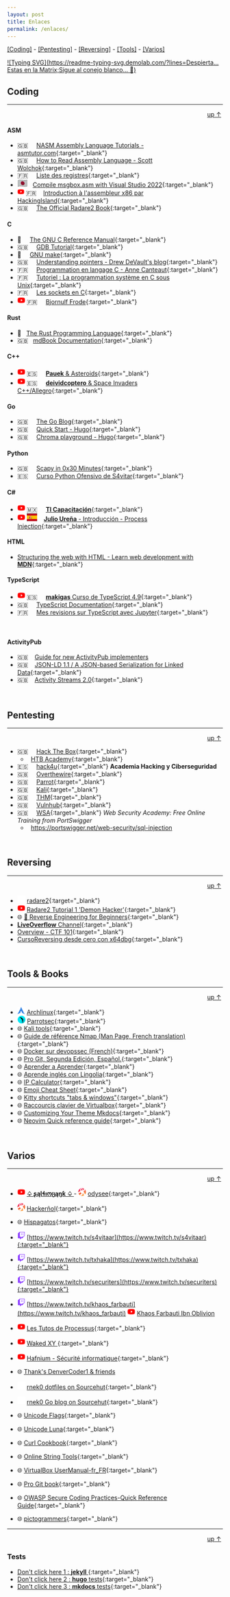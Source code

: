 ```yaml
---
layout: post
title: Enlaces
permalink: /enlaces/
---
```



<a href="#Coding">[Coding]</a> - <a href="#Pentesting">[Pentesting]</a> - <a href="#Reversing">[Reversing]</a> - <a href="#Tools">[Tools]</a> - <a href="#Varios">[Varios]</a>

[![Typing SVG](https://readme-typing-svg.demolab.com/?lines=Despierta... Estas en la Matrix;Sigue al conejo blanco... 🐇)](https://git.io/typing-svg)


<a id="Coding"></a>
## Coding
---
<div style="text-align: right;"><a href="#" >up &uarr;</a>&nbsp;</div>

#### ASM
* 🇬🇧 &nbsp;&nbsp;&nbsp; [NASM Assembly Language Tutorials - asmtutor.com](https://asmtutor.com/){:target="_blank"}
* 🇬🇧 &nbsp;&nbsp;&nbsp; [How to Read Assembly Language - Scott Wolchok](https://wolchok.org/posts/how-to-read-assembly-language/){:target="_blank"}
* 🇫🇷 &nbsp;&nbsp;&nbsp; [Liste des registres](https://asm.developpez.com/intro/index.php#LIII){:target="_blank"}
* <img src="/assets/flag-jp.png" with="18" height="18" alt="on https://hack.jp" /> &nbsp; [Compile msgbox.asm with Visual Studio 2022](https://hack.jp/461/){:target="_blank"}
* <img src="/assets/favi-youtube.png" with="16" height="16" alt="on youtube" /> 🇫🇷 &nbsp;&nbsp; [Introduction à l'assembleur x86 par HackingIsland](https://www.youtube.com/watch?v=tmtXn2UXR3g&list=PLJm4t7V852mN-Mv38ipWa8AEiKXfzZECV&index=31){:target="_blank"}
* 🇬🇧 &nbsp;&nbsp;&nbsp; [The Official Radare2 Book](https://book.rada.re/index.html){:target="_blank"}

#### C
* 🐇 &nbsp;&nbsp;&nbsp; [The GNU C Reference Manual](https://www.gnu.org/software/gnu-c-manual/gnu-c-manual.html){:target="_blank"}
* 🇬🇧 &nbsp;&nbsp;&nbsp; [GDB Tutorial](http://www.gdbtutorial.com/tutorial/commands){:target="_blank"}
* 🐇 &nbsp;&nbsp;&nbsp; [GNU make](https://www.gnu.org/software/make/manual/html_node/index.html){:target="_blank"}
* 🇬🇧 &nbsp;&nbsp;&nbsp; [Understanding pointers - Drew DeVault's blog](https://drewdevault.com/2016/05/28/Understanding-pointers.html){:target="_blank"}
* 🇫🇷 &nbsp;&nbsp;&nbsp; [Programmation en langage C - Anne Canteaut](https://www.rocq.inria.fr/secret/Anne.Canteaut/COURS_C/){:target="_blank"}
* 🇫🇷 &nbsp;&nbsp;&nbsp; [Tutoriel : La programmation système en C sous Unix](http://sdz.tdct.org/sdz/la-programmation-systeme-en-c-sous-unix.html){:target="_blank"}
* 🇫🇷 &nbsp;&nbsp;&nbsp; [Les sockets en C](https://broux.developpez.com/articles/c/sockets/){:target="_blank"}
* <img src="/assets/favi-youtube.png" with="18" height="18" alt="on youtube" /> 🇫🇷 &nbsp;&nbsp;&nbsp; [Bjornulf Frode](https://www.youtube.com/@bjornulf2011/playlists){:target="_blank"}


#### Rust
* 🐇 &nbsp; [The Rust Programming Language](https://doc.rust-lang.org/book/){:target="_blank"}
* 🇬🇧 &nbsp; [mdBook Documentation](https://rust-lang.github.io/mdBook/index.html){:target="_blank"}

#### C++
* <img src="/assets/favi-youtube.png" with="18" height="18" alt="on youtube" /> 🇪🇸 &nbsp;&nbsp;&nbsp; [**Pauek** & Asteroids](https://www.youtube.com/watch?v=HCWghQtxlos&list=PLDD6B727E5B6B5E33){:target="_blank"}
* <img src="/assets/favi-youtube.png" with="18" height="18" alt="on youtube" /> 🇪🇸 &nbsp;&nbsp;&nbsp; [**deividcoptero** & Space Invaders C++/Allegro](https://www.youtube.com/playlist?list=PL6hPvfzEEMDZ4PSkN-5Zj_0-YVO7b0OgC){:target="_blank"}

#### Go
* 🇬🇧 &nbsp;&nbsp;&nbsp; [The Go Blog](https://go.dev/blog/all){:target="_blank"}
* 🇬🇧 &nbsp;&nbsp;&nbsp; [Quick Start - Hugo](https://gohugo.io/getting-started/quick-start/){:target="_blank"}
* 🇬🇧 &nbsp;&nbsp;&nbsp; [Chroma playground - Hugo](https://swapoff.org/chroma/playground/){:target="_blank"}

#### Python
* 🇬🇧 &nbsp;&nbsp;&nbsp; [Scapy in 0x30 Minutes](https://guedou.github.io/talks/2022_GreHack/Scapy%20in%200x30%20minutes.slides.html#/){:target="_blank"} 
* 🇪🇸 &nbsp;&nbsp;&nbsp; [Curso Python Ofensivo de S4vitar](https://hack4u.io/cursos/python-ofensivo/){:target="_blank"}

#### C#
* <img src="/assets/favi-youtube.png" with="18" height="18" alt="on youtube" /> 🇲🇽 &nbsp;&nbsp;&nbsp; [**TI Capacitación**](https://www.youtube.com/@CanalTICapacitacion){:target="_blank"}
* <img src="/assets/favi-youtube.png" with="18" height="18" alt="on youtube" /> <img src="/assets/flag-es.png" with="18" height="18" alt="on youtube" /> &nbsp;&nbsp; [**Julio Ureña** - Introducción - Process Injection](https://www.youtube.com/watch?v=cZBTAzC6qpg&list=PLXm1FM6zsxpBt7vZiS9Q4-4nvybd9il3t){:target="_blank"}

#### HTML
* [Structuring the web with HTML - Learn web development with **MDN**](https://developer.mozilla.org/en-US/docs/Learn/HTML){:target="_blank"}

#### TypeScript
* <img src="/assets/favi-youtube.png" with="18" height="18" alt="on youtube" /> 🇪🇸 &nbsp;&nbsp;&nbsp; [**makigas** Curso de TypeScript 4.9](https://www.youtube.com/watch?v=-iwfkS8tVxE&list=PLTd5ehIj0goPbPaN9VEoQQVUwZN2eXdB5){:target="_blank"}
* 🇬🇧 &nbsp;&nbsp;&nbsp; [TypeScript Documentation](https://www.typescriptlang.org/docs/){:target="_blank"}
* 🇫🇷 &nbsp;&nbsp;&nbsp; [Mes revisions sur TypeScript avec Jupyter](https://github.com/rnek0/TSbook){:target="_blank"}

&nbsp;

#### ActivityPub
* 🇬🇧 &nbsp;&nbsp; <a href="https://socialhub.activitypub.rocks/t/guide-for-new-activitypub-implementers/479/1" alt="Guide for new ActivityPub implementers" target="_blank">Guide for new ActivityPub implementers</a>
* 🇬🇧 &nbsp;&nbsp; [JSON-LD 1.1 / A JSON-based Serialization for Linked Data](https://www.w3.org/TR/json-ld/#introduction){:target="_blank"}
* 🇬🇧 &nbsp;&nbsp; [Activity Streams 2.0](https://www.w3.org/TR/activitystreams-core/){:target="_blank"}

&nbsp;
<a id="Pentesting"></a>
## Pentesting
---
<div style="text-align: right;"><a href="#" >up &uarr;</a>&nbsp;</div>

- 🇬🇧 &nbsp;&nbsp;&nbsp; [Hack The Box](https://app.hackthebox.com/){:target="_blank"}
    - &nbsp;&nbsp;[HTB Academy](https://academy.hackthebox.com/){:target="_blank"}
- 🇪🇸 &nbsp;&nbsp;&nbsp; [hack4u](https://hack4u.io/){:target="_blank"} **Academia Hacking y Ciberseguridad**
- 🇬🇧 &nbsp;&nbsp;&nbsp; [Overthewire](https://overthewire.org/){:target="_blank"}
- 🇬🇧 &nbsp;&nbsp;&nbsp; [Parrot](https://www.parrotsec.org/docs/mirrors/mirrors-list){:target="_blank"}
- 🇬🇧 &nbsp;&nbsp;&nbsp; [Kali](https://www.kali.org/){:target="_blank"}
- 🇬🇧 &nbsp;&nbsp;&nbsp; [THM](https://tryhackme.com/){:target="_blank"}
- 🇬🇧 &nbsp;&nbsp;&nbsp; [Vulnhub](https://vulnhub.com/){:target="_blank"}
- 🇬🇧 &nbsp;&nbsp;&nbsp; [WSA](https://portswigger.net/web-security){:target="_blank"} *Web Security Academy: Free Online Training from PortSwigger*
    - &nbsp;&nbsp;<https://portswigger.net/web-security/sql-injection>

&nbsp;

<a id="Reversing"></a>
## Reversing
---
<div style="text-align: right;"><a href="#" >up &uarr;</a>&nbsp;</div>

* <img src="/assets/github-mark-white.svg" with="18" height="18" alt="on github" /> [radare2](https://github.com/radareorg/radare2/blob/master/README.md){:target="_blank"}
* <img src="/assets/favi-youtube.png" with="18" height="18" alt="on youtube" /> [Radare2 Tutorial 1 'Demon Hacker'](https://www.youtube.com/watch?v=_wCQ4EQXC54){:target="_blank"}
* 🌐 [🐇 Reverse Engineering for Beginners](https://beginners.re/){:target="_blank"}
* [**LiveOverflow** Channel](https://www.youtube.com/watch?v=iyAyN3GFM7A&list=PLhixgUqwRTjxglIswKp9mpkfPNfHkzyeN&index=1){:target="_blank"}
* [Overview - CTF 101](https://ctf101.org/reverse-engineering/overview/){:target="_blank"}
* [CursoReversing desde cero con x64dbg](https://www.youtube.com/watch?v=Af5pvCl0CBE&list=PLn__CHOEZR1Ymxi2n4Q9G9I9kBYr6B4Ft){:target="_blank"}

&nbsp;

<a id="Tools"></a>
## Tools & Books
---
<div style="text-align: right;"><a href="#" >up &uarr;</a>&nbsp;</div>

* <img src="/assets/archlinux.svg" with="18" height="18" alt="Archlinux" /> [Archlinux](https://archlinux.org){:target="_blank"}
* <img src="/assets/parrot22.png" with="18" height="18" alt="Archlinux" /> [Parrotsec](https://www.parrotsec.org/){:target="_blank"}
* 🌐 [Kali tools](https://www.kali.org/tools/){:target="_blank"}
* 🌐 [Guide de référence Nmap (Man Page, French translation)](https://nmap.org/man/fr/index.html){:target="_blank"}
* 🌐 [Docker sur devopssec (French)](https://devopssec.fr/article/fonctionnement-manipulation-reseau-docker){:target="_blank"}
* 🌐 [Pro Git, Segunda Edición, Español.](https://github.com/progit/progit2-es){:target="_blank"}
* 🌐 [Aprender a Aprender](https://laprovittera.com/aprender-a-aprender/ "Aprender a Aprender"){:target="_blank"}  
* 🌐 [Aprende inglés con Lingolia](https://english.lingolia.com/es/){:target="_blank"}  
* 🌐 [IP Calculator](https://blog.jodies.de/ipcalc "IP Calculator"){:target="_blank"}
* 🌐 [Emoji Cheat Sheet](https://www.webfx.com/tools/emoji-cheat-sheet/){:target="_blank"}
* 🌐 [Kitty shortcuts "tabs & windows"](https://sw.kovidgoyal.net/kitty/overview/#tabs-and-windows){:target="_blank"}
* 🌐 [Raccourcis clavier de Virtualbox](https://www.malekal.com/raccourcis-clavier-virtualbox/){:target="_blank"}
* 🌐 [Customizing Your Theme Mkdocs](https://www.mkdocs.org/user-guide/customizing-your-theme/){:target="_blank"}
* 🌐 [Neovim Quick reference guide](https://neovim.io/doc/user/quickref.html){:target="_blank"}

&nbsp;

<a id="Varios"></a>
## Varios
---
<div style="text-align: right;"><a href="#" >up &uarr;</a>&nbsp;</div>

* <img src="/assets/favi-youtube.png" with="18" height="18" alt="on youtube" /> **[♤ ʂąƖɬıოცąŋƙ ♤ ](https://www.youtube.com/watch?v=yoeJrMUss04&list=PLOscZe227eyWP4C0e_C-eZGBkwITW5X9m&index=1)** - <img src="/assets/odysee.png" with="18" height="18" alt="on github" /> [odysee](https://odysee.com/@SaltinBanK:d){:target="_blank"}
* <img src="/assets/odysee.png" with="18" height="18" alt="on github" /> [Hackerñol](https://odysee.com/@Hackernol:7){:target="_blank"}
* 🌐 [Hispagatos](https://hispagatos.org/){:target="_blank"}
* <img src="/assets/favi-twitch.png" with="18" height="18" alt="on github" /> [https://www.twitch.tv/s4vitaar](https://www.twitch.tv/s4vitaar){:target="_blank"}
* <img src="/assets/favi-twitch.png" with="18" height="18" alt="on github" /> [https://www.twitch.tv/txhaka](https://www.twitch.tv/txhaka){:target="_blank"}
* <img src="/assets/favi-twitch.png" with="18" height="18" alt="on github" /> [https://www.twitch.tv/securiters](https://www.twitch.tv/securiters){:target="_blank"}
* <img src="/assets/favi-twitch.png" with="18" height="18" alt="on github" /> [https://www.twitch.tv/khaos_farbauti](https://www.twitch.tv/khaos_farbauti) <img src="/assets/favi-youtube.png" with="18" height="18" alt="on youtube" /> [
Khaos Farbauti Ibn Oblivion](https://www.youtube.com/channel/UCsRIv1fsbnQRIPKmUQbRzZg)
* <img src="/assets/favi-youtube.png" with="18" height="18" alt="on youtube" /> [Les Tutos de Processus](https://www.youtube.com/channel/UCqrxDV9EPOlI1YMhzIPed2g){:target="_blank"}  
* <img src="/assets/favi-youtube.png" with="18" height="18" alt="on youtube" /> [Waked XY ](https://www.youtube.com/@wakedxy){:target="_blank"}
* <img src="/assets/favi-youtube.png" with="18" height="18" alt="on youtube" /> [Hafnium - Sécurité informatique](https://www.youtube.com/@HafniumSecuriteInformatique){:target="_blank"}

* 🌐  [Thank's DenverCoder1 & friends](https://github.com/DenverCoder1/readme-typing-svg)
*  <img src="/assets/sr-ht.png" with="18" height="18" alt="Archlinux" /> [rnek0 dotfiles on Sourcehut](https://git.sr.ht/~rnek0/dotfiles){:target="_blank"}
*  <img src="/assets/sr-ht.png" with="18" height="18" alt="Archlinux" /> [rnek0 Go blog on Sourcehut](https://rnek0.srht.site/){:target="_blank"}
* 🌐  [Unicode Flags](http://xahlee.info/comp/unicode_flags.html){:target="_blank"}
* 🌐  [Unicode Luna](https://unicode-table.com/es/sets/moon/){:target="_blank"}
* 🌐  [Curl Cookbook](https://catonmat.net/cookbooks/curl){:target="_blank"}
* 🌐  [Online String Tools](https://onlinestringtools.com/){:target="_blank"}
* 🌐  [VirtualBox UserManual-fr_FR](http://download.virtualbox.org/virtualbox/UserManual_fr_FR.pdf){:target="_blank"}
* 🌐  [Pro Git book](https://git-scm.com/book/es/v2){:target="_blank"}
* 🌐  [OWASP Secure Coding Practices-Quick Reference Guide](https://owasp.org/www-project-secure-coding-practices-quick-reference-guide/#div-download){:target="_blank"}  
* 🌐  [pictogrammers](https://pictogrammers.com/library/mdil/){:target="_blank"}  

---
<div style="text-align: right;"><a href="#" >up &uarr;</a>&nbsp;</div>


### Tests

* [Don't click here 1 : **jekyll** ](http://127.0.0.1:4000/){:target="_blank"}
* [Don't click here 2 : **hugo**   tests](http://localhost:1313/){:target="_blank"}
* [Don't click here 3 : **mkdocs** tests](http://127.0.0.1:8000/lunarDocs/){:target="_blank"}
